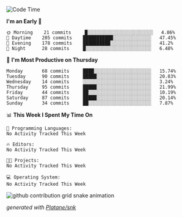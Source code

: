 <!--START_SECTION:waka-->
![Code Time](http://img.shields.io/badge/Code%20Time-198%20hrs%2025%20mins-blue)

**I'm an Early 🐤** 

```text
🌞 Morning    21 commits     █░░░░░░░░░░░░░░░░░░░░░░░░   4.86% 
🌆 Daytime    205 commits    ███████████░░░░░░░░░░░░░░   47.45% 
🌃 Evening    178 commits    ██████████░░░░░░░░░░░░░░░   41.2% 
🌙 Night      28 commits     █░░░░░░░░░░░░░░░░░░░░░░░░   6.48%

```
📅 **I'm Most Productive on Thursday** 

```text
Monday       68 commits     ████░░░░░░░░░░░░░░░░░░░░░   15.74% 
Tuesday      90 commits     █████░░░░░░░░░░░░░░░░░░░░   20.83% 
Wednesday    14 commits     ░░░░░░░░░░░░░░░░░░░░░░░░░   3.24% 
Thursday     95 commits     █████░░░░░░░░░░░░░░░░░░░░   21.99% 
Friday       44 commits     ██░░░░░░░░░░░░░░░░░░░░░░░   10.19% 
Saturday     87 commits     █████░░░░░░░░░░░░░░░░░░░░   20.14% 
Sunday       34 commits     ██░░░░░░░░░░░░░░░░░░░░░░░   7.87%

```


📊 **This Week I Spent My Time On** 

```text
💬 Programming Languages: 
No Activity Tracked This Week

🔥 Editors: 
No Activity Tracked This Week

🐱‍💻 Projects: 
No Activity Tracked This Week

💻 Operating System: 
No Activity Tracked This Week

```


<!--END_SECTION:waka-->


<!--Snake Game-->
![github contribution grid snake animation](https://raw.githubusercontent.com/viggo-gascou/viggo-gascou/output/github-contribution-grid-snake.svg)

_generated with [Platane/snk](https://github.com/Platane/snk)_
<!--Snake Game-->

